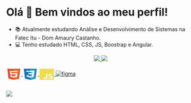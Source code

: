 # Olá 👋 Bem vindos ao meu perfil!
- 📚 Atualmente estudando Análise e Desenvolvimento de Sistemas na Fatec Itu - Dom Amaury Castanho.<br>
- 💻 Tenho estudado HTML, CSS, JS, Boostrap e Angular.
<div align="center">
  <a href="https://github.com/Rafa1922">
  <img height="150em" src="https://github-readme-stats.vercel.app/api?username=RafaGms&show_icons=true&theme=tokyonight&include_all_commits=true&count_private=true"/>
  <img height="140em" src="https://github-readme-stats.vercel.app/api/top-langs/?username=RafaGms&layout=compact&langs_count=7&theme=tokyonight"/>
</div>
  
<div style="display: inline_block"><br>
  <img align="center" alt="HTML" height="30" width="40" src="https://raw.githubusercontent.com/devicons/devicon/master/icons/html5/html5-original.svg">
  <img align="center" alt="CSS" height="30" width="40" src="https://raw.githubusercontent.com/devicons/devicon/master/icons/css3/css3-original.svg">
    <img align="center" alt="Rafa-Js" height="30" width="40" src="https://raw.githubusercontent.com/devicons/devicon/master/icons/javascript/javascript-plain.svg">
    <a href="https://www.figma.com/" target="_blank" rel="noreferrer"> <img src="https://www.vectorlogo.zone/logos/figma/figma-icon.svg" alt="figma" width="50" height="60"/> </a>
</div>
  
  ##
  
  <div>
  <a href="https://www.linkedin.com/in/rafaelgms0/" target="_blank"><img src="https://img.shields.io/badge/-LinkedIn-%230077B5?style=for-the-badge&logo=linkedin&logoColor=white" target="_blank"></a>
  </div>


